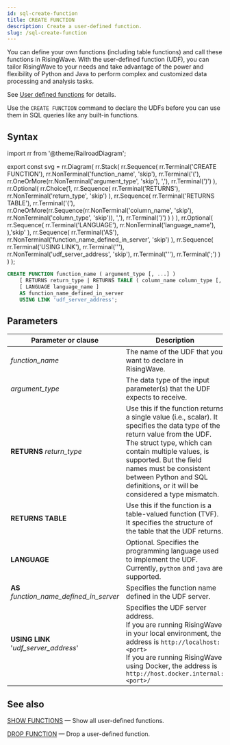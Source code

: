 ```yaml
---
id: sql-create-function
title: CREATE FUNCTION
description: Create a user-defined function.
slug: /sql-create-function
---
```


You can define your own functions (including table functions) and call these functions in RisingWave. With the user-defined function (UDF), you can tailor RisingWave to your needs and take advantage of the power and flexibility of Python and Java to perform complex and customized data processing and analysis tasks.

See [User defined functions](/sql/udf/user-defined-functions.md) for details.

Use the `CREATE FUNCTION` command to declare the UDFs before you can use them in SQL queries like any built-in functions.

## Syntax

<Tabs>
<TabItem value="diagram" label="Diagram">

import rr from '@theme/RailroadDiagram';

export const svg = rr.Diagram(
  rr.Stack(
    rr.Sequence(
      rr.Terminal('CREATE FUNCTION'),
      rr.NonTerminal('function_name', 'skip'),
      rr.Terminal('('),
      rr.OneOrMore(rr.NonTerminal('argument_type', 'skip'), ','),
      rr.Terminal(')')
    ),
    rr.Optional(
      rr.Choice(1,
        rr.Sequence(
          rr.Terminal('RETURNS'),
          rr.NonTerminal('return_type', 'skip')
        ),
        rr.Sequence(
          rr.Terminal('RETURNS TABLE'),
          rr.Terminal('('),
          rr.OneOrMore(rr.Sequence(rr.NonTerminal('column_name', 'skip'), rr.NonTerminal('column_type', 'skip')), ','),
          rr.Terminal(')')
        )
      )
    ),
    rr.Optional(
      rr.Sequence(
      rr.Terminal('LANGUAGE'),
      rr.NonTerminal('language_name'),
      ),'skip'
    ),
    rr.Sequence(
      rr.Terminal('AS'),
      rr.NonTerminal('function_name_defined_in_server', 'skip')
      ),
    rr.Sequence(
      rr.Terminal('USING LINK'),
      rr.Terminal('\''),
      rr.NonTerminal('udf_server_address', 'skip'),
      rr.Terminal('\''),
      rr.Terminal(';')
    )
  )
);

<drawer SVG={svg} />

</TabItem>

<TabItem value="code" label="Code">

```sql
CREATE FUNCTION function_name ( argument_type [, ...] )
    [ RETURNS return_type | RETURNS TABLE ( column_name column_type [, ...] ) ]
    [ LANGUAGE language_name ]
    AS function_name_defined_in_server
    USING LINK 'udf_server_address';
```

</TabItem>

</Tabs>

## Parameters

| Parameter or clause | Description |
| --- | --- |
| *function_name* | The name of the UDF that you want to declare in RisingWave. |
| *argument_type* | The data type of the input parameter(s) that the UDF expects to receive.|
| **RETURNS** *return_type* | Use this if the function returns a single value (i.e., scalar). It specifies the data type of the return value from the UDF.<br />The struct type, which can contain multiple values, is supported. But the field names must be consistent between Python and SQL definitions, or it will be considered a type mismatch.|
| **RETURNS TABLE** | Use this if the function is a table-valued function (TVF). It specifies the structure of the table that the UDF returns. |
| **LANGUAGE** | Optional. Specifies the programming language used to implement the UDF. <br/> Currently, `python` and `java` are supported.|
| **AS** *function_name_defined_in_server* | Specifies the function name defined in the UDF server.|
| **USING LINK** '*udf_server_address*' | Specifies the UDF server address. <br/>If you are running RisingWave in your local environment, the address is `http://localhost:<port>` <br/> If you are running RisingWave using Docker, the address is `http://host.docker.internal:<port>/`|


## See also

[SHOW FUNCTIONS](/sql/commands/sql-show-functions.md) — Show all user-defined functions.

[DROP FUNCTION](/sql/commands/sql-drop-function.md) — Drop a user-defined function.
